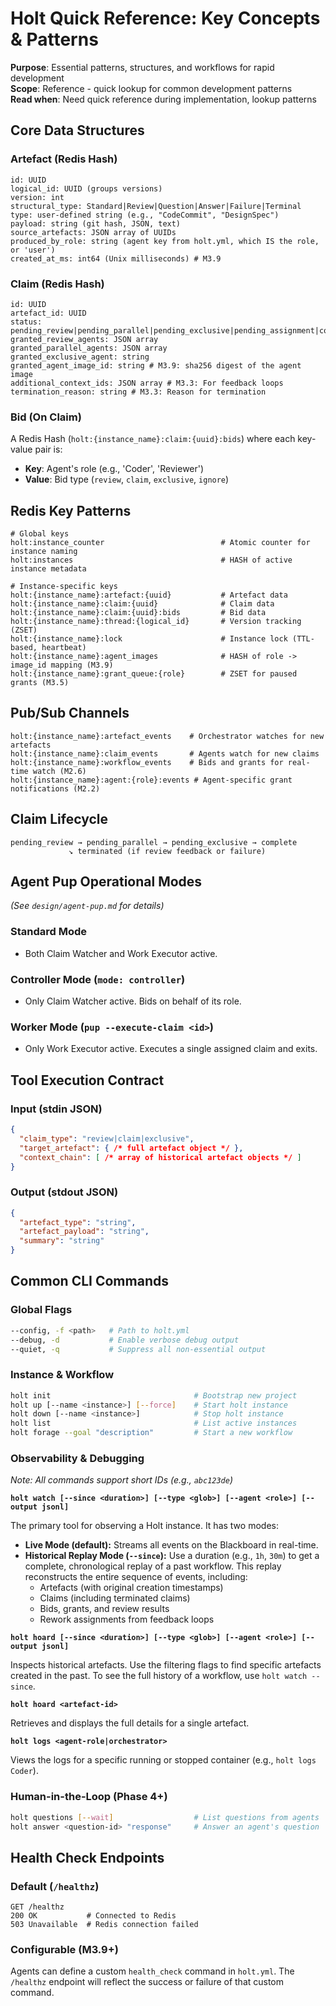 # **Holt Quick Reference: Key Concepts & Patterns**

**Purpose**: Essential patterns, structures, and workflows for rapid development  
**Scope**: Reference - quick lookup for common development patterns  
**Read when**: Need quick reference during implementation, lookup patterns

## **Core Data Structures**

### **Artefact (Redis Hash)**
```
id: UUID
logical_id: UUID (groups versions)
version: int
structural_type: Standard|Review|Question|Answer|Failure|Terminal
type: user-defined string (e.g., "CodeCommit", "DesignSpec")
payload: string (git hash, JSON, text)
source_artefacts: JSON array of UUIDs
produced_by_role: string (agent key from holt.yml, which IS the role, or 'user')
created_at_ms: int64 (Unix milliseconds) # M3.9
```

### **Claim (Redis Hash)**
```
id: UUID
artefact_id: UUID
status: pending_review|pending_parallel|pending_exclusive|pending_assignment|complete|terminated
granted_review_agents: JSON array
granted_parallel_agents: JSON array  
granted_exclusive_agent: string
granted_agent_image_id: string # M3.9: sha256 digest of the agent image
additional_context_ids: JSON array # M3.3: For feedback loops
termination_reason: string # M3.3: Reason for termination
```

### **Bid (On Claim)**
A Redis Hash (`holt:{instance_name}:claim:{uuid}:bids`) where each key-value pair is:
- **Key**: Agent's role (e.g., 'Coder', 'Reviewer')
- **Value**: Bid type (`review`, `claim`, `exclusive`, `ignore`)

## **Redis Key Patterns**

```
# Global keys
holt:instance_counter                          # Atomic counter for instance naming
holt:instances                                 # HASH of active instance metadata

# Instance-specific keys
holt:{instance_name}:artefact:{uuid}           # Artefact data
holt:{instance_name}:claim:{uuid}              # Claim data
holt:{instance_name}:claim:{uuid}:bids         # Bid data
holt:{instance_name}:thread:{logical_id}       # Version tracking (ZSET)
holt:{instance_name}:lock                      # Instance lock (TTL-based, heartbeat)
holt:{instance_name}:agent_images              # HASH of role -> image_id mapping (M3.9)
holt:{instance_name}:grant_queue:{role}        # ZSET for paused grants (M3.5)
```

## **Pub/Sub Channels**

```
holt:{instance_name}:artefact_events    # Orchestrator watches for new artefacts
holt:{instance_name}:claim_events       # Agents watch for new claims
holt:{instance_name}:workflow_events    # Bids and grants for real-time watch (M2.6)
holt:{instance_name}:agent:{role}:events # Agent-specific grant notifications (M2.2)
```

## **Claim Lifecycle**

```
pending_review → pending_parallel → pending_exclusive → complete
             ↘ terminated (if review feedback or failure)
```

## **Agent Pup Operational Modes**
*(See `design/agent-pup.md` for details)*

### **Standard Mode**
- Both Claim Watcher and Work Executor active.

### **Controller Mode (`mode: controller`)**
- Only Claim Watcher active. Bids on behalf of its role.

### **Worker Mode (`pup --execute-claim <id>`)**
- Only Work Executor active. Executes a single assigned claim and exits.

## **Tool Execution Contract**

### **Input (stdin JSON)**
```json
{
  "claim_type": "review|claim|exclusive",
  "target_artefact": { /* full artefact object */ },
  "context_chain": [ /* array of historical artefact objects */ ]
}
```

### **Output (stdout JSON)**
```json
{
  "artefact_type": "string",
  "artefact_payload": "string", 
  "summary": "string"
}
```

## **Common CLI Commands**

### **Global Flags**
```bash
--config, -f <path>   # Path to holt.yml
--debug, -d           # Enable verbose debug output
--quiet, -q           # Suppress all non-essential output
```

### **Instance & Workflow**
```bash
holt init                                # Bootstrap new project
holt up [--name <instance>] [--force]    # Start holt instance
holt down [--name <instance>]            # Stop holt instance
holt list                                # List active instances
holt forage --goal "description"         # Start a new workflow
```

### **Observability & Debugging**
*Note: All commands support short IDs (e.g., `abc123de`)*

**`holt watch [--since <duration>] [--type <glob>] [--agent <role>] [--output jsonl]`**

The primary tool for observing a Holt instance. It has two modes:

*   **Live Mode (default):** Streams all events on the Blackboard in real-time.
*   **Historical Replay Mode (`--since`):** Use a duration (e.g., `1h`, `30m`) to get a complete, chronological replay of a past workflow. This replay reconstructs the entire sequence of events, including:
    *   Artefacts (with original creation timestamps)
    *   Claims (including terminated claims)
    *   Bids, grants, and review results
    *   Rework assignments from feedback loops

**`holt hoard [--since <duration>] [--type <glob>] [--agent <role>] [--output jsonl]`**

Inspects historical artefacts. Use the filtering flags to find specific artefacts created in the past. To see the full history of a workflow, use `holt watch --since`.

**`holt hoard <artefact-id>`**

Retrieves and displays the full details for a single artefact.

**`holt logs <agent-role|orchestrator>`**

Views the logs for a specific running or stopped container (e.g., `holt logs Coder`).

### **Human-in-the-Loop (Phase 4+)**
```bash
holt questions [--wait]                  # List questions from agents
holt answer <question-id> "response"     # Answer an agent's question
```

## **Health Check Endpoints**

### **Default (`/healthz`)**
```
GET /healthz
200 OK           # Connected to Redis
503 Unavailable  # Redis connection failed
```

### **Configurable (M3.9+)**
Agents can define a custom `health_check` command in `holt.yml`. The `/healthz` endpoint will reflect the success or failure of that custom command.
